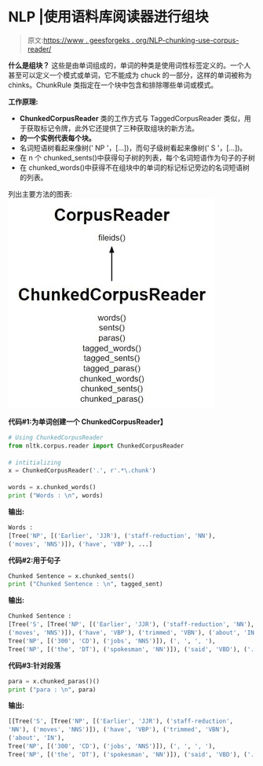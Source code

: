 # NLP |使用语料库阅读器进行组块

> 原文:[https://www . geesforgeks . org/NLP-chunking-use-corpus-reader/](https://www.geeksforgeeks.org/nlp-chunking-using-corpus-reader/)

**什么是组块？**
这些是由单词组成的，单词的种类是使用词性标签定义的。一个人甚至可以定义一个模式或单词，它不能成为 chuck 的一部分，这样的单词被称为 chinks。ChunkRule 类指定在一个块中包含和排除哪些单词或模式。

**工作原理:**

*   **ChunkedCorpusReader** 类的工作方式与 TaggedCorpusReader 类似，用于获取标记令牌，此外它还提供了三种获取组块的新方法。
*   **的一个实例代表每个块。**
*   名词短语树看起来像树(' NP '，[…])，而句子级树看起来像树(' S '，[…])。
*   在 n 个 chunked_sents()中获得句子树的列表，每个名词短语作为句子的子树
*   在 chunked_words()中获得不在组块中的单词的标记标记旁边的名词短语树的列表。

列出主要方法的图表:
![](img/8284a7016c635b15bc5e22dcd773347e.png)

**代码#1:为单词创建一个 ChunkedCorpusReader】**

```py
# Using ChunkedCorpusReader
from nltk.corpus.reader import ChunkedCorpusReader

# intitializing
x = ChunkedCorpusReader('.', r'.*\.chunk')

words = x.chunked_words()
print ("Words : \n", words)
```

**输出:**

```py
Words : 
[Tree('NP', [('Earlier', 'JJR'), ('staff-reduction', 'NN'), 
('moves', 'NNS')]), ('have', 'VBP'), ...]

```

**代码#2:用于句子**

```py
Chunked Sentence = x.chunked_sents()
print ("Chunked Sentence : \n", tagged_sent)
```

**输出:**

```py
Chunked Sentence : 
[Tree('S', [Tree('NP', [('Earlier', 'JJR'), ('staff-reduction', 'NN'), 
('moves', 'NNS')]), ('have', 'VBP'), ('trimmed', 'VBN'), ('about', 'IN'), 
Tree('NP', [('300', 'CD'), ('jobs', 'NNS')]), (', ', ', '),
Tree('NP', [('the', 'DT'), ('spokesman', 'NN')]), ('said', 'VBD'), ('.', '.')])]

```

**代码#3:针对段落**

```py
para = x.chunked_paras()()
print ("para : \n", para)
```

**输出:**

```py
[[Tree('S', [Tree('NP', [('Earlier', 'JJR'), ('staff-reduction',
'NN'), ('moves', 'NNS')]), ('have', 'VBP'), ('trimmed', 'VBN'),
('about', 'IN'), 
Tree('NP', [('300', 'CD'), ('jobs', 'NNS')]), (', ', ', '), 
Tree('NP', [('the', 'DT'), ('spokesman', 'NN')]), ('said', 'VBD'), ('.', '.')])]] 
```